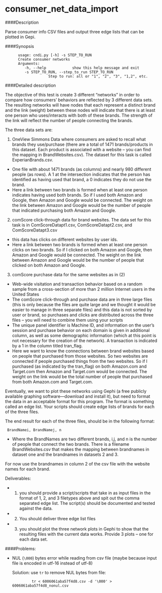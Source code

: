 consumer_net_data_import
========================

####Description

Parse consumer info CSV files and output three edge lists that can be plotted in Gepi.

####Synopsis

          usage: cndi.py [-h] -s STEP_TO_RUN
          Create consumer networks
          Arguments:
             -h, --help            show this help message and exit
             -s STEP_TO_RUN, --step_to_run STEP_TO_RUN
                        Step to run: all or "1", "2", "3", "1,2", etc.



####Detailed description

The objective of this test is create 3 different “networks” in order to compare how consumers’ behaviors are reflected by 3 different data sets. The resulting networks will have nodes that each represent a distinct brand and the link (weight) between these nodes will indicate that there is at least one person who uses/interacts with both of these brands. The strength of the link will reflect the number of people connecting the brands.  

The three data sets are: 

 1. OneView Simmons Data where consumers are asked to recall what brands they use/purchase (there are a total of 1471 brands/products in this dataset.  Each product is associated with a website – you can find the mapping in BrandWebsites.csv).  The dataset for this task is called ExperianBrands.csv.
   - One file with about 1471 brands (as columns) and nearly 980 different people (as rows). A 1 at the intersection indicates that the person has identified as having used that brand, a 0 indicates they do not use the brand. 
   - Here a link between two brands is formed when at least one person indicates having used both brands. So if I used both Amazon and Google, then Amazon and Google would be connected.  The weight on the link between Amazon and Google would be the number of people that indicated purchasing both Amazon and Google.

 2. comScore click-through data for brand websites.  The data set for this task is in ComScoreDatapt1.csv, ComScoreDatapt2.csv, and ComScoreDatapt3.csv
   - this data has clicks on different websites by user ids.
   - Here a link between two brands is formed when at least one person clicks on two brands. So if I clicked on both Amazon and Google, then Amazon and Google would be connected.  The weight on the link between Amazon and Google would be the number of people that clicked on both Amazon and Google.


 3. comScore purchase data for the same websites as in (2)
   - Web-wide visitation and transaction behavior based on a random sample from a cross-section of more than 2 million Internet users in the United States
   - The comScore click-through and purchase data are in three large files (this is only because the files are quite large and we thought it would be easier to manage in three separate files) and this data is not sorted by user or brand, so purchases and clicks are distributed across the three files – you will need to combine them using your scripts
   - The unique panel identifier is Machine ID, and information on the user’s session and purchase behavior on each domain is given in additional column, as well as some demographic information (which at this point is not necessary for the creation of the network). A transaction is indicated by a 1 in the column titled tran_flag.
   - Here we want to know the connections between brand websites based on people that purchased from those websites.  So two websites are connected if people purchased things from the two websites.  So if I purchased (as indicated by the tran_flag) on both Amazon.com and Target.com then Amazon and Target.com would be connected.  The weight on the link would be the total number of people that purchased from both Amazon.com and Target.com.

Eventually, we want to plot these networks using Gephi (a free publicly available graphing software—download and install it), but need to format the data in an acceptable format for this program. The format is something called an edge list.  Your scripts should create edge lists of brands for each of the three files. 

The end result for each of the three files, should be in the following format:

     BrandNamei, BrandNamej, n
 - Where the BrandNames are two different brands, i,j, and n is the number of people that connect the two brands. 
There is a filename BrandWebsites.csv that makes the mapping between brandnames in dataset one and the brandnames in datasets 2 and 3.   

For now use the brandnames in column 2 of the csv file with the website names for each brand.

Deliverables: 
 - 1) you should provide a script/scripts that take in as input files in the format of 1, 2, and 3 filetypes above and spit out the comma separated edge list.  The script(s) should be documented and tested against the data.
 - 2) You should deliver three edge list files
 - 3) you should plot the three network plots in Gephi to show that the resulting files with the current data works.  Provide 3 plots – one for each data set.
 


####Problems:

 - NUL (```\000```) bytes error while reading from csv file (maybe because input file is encoded in utf-16 instead of utf-8)

   Solution: use ```tr``` to remove NUL bytes from file:
   
                tr < 6006061aba57f4d8.csv -d '\000' > 6006061aba57f4d8_nonul.csv
